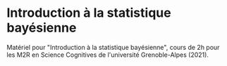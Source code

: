 # Introduction à la statistique bayésienne

Matériel pour "Introduction à la statistique bayésienne", cours de 2h pour les M2R en Science Cognitives de l'université Grenoble-Alpes (2021).